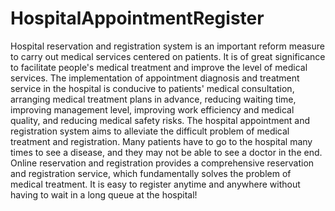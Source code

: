 # HospitalAppointmentRegister
Hospital reservation and registration system is an important reform measure to carry out medical services centered on patients. It is of great significance to facilitate people's medical treatment and improve the level of medical services. The implementation of appointment diagnosis and treatment service in the hospital is conducive to patients' medical consultation, arranging medical treatment plans in advance, reducing waiting time, improving management level, improving work efficiency and medical quality, and reducing medical safety risks. The hospital appointment and registration system aims to alleviate the difficult problem of medical treatment and registration. Many patients have to go to the hospital many times to see a disease, and they may not be able to see a doctor in the end. Online reservation and registration provides a comprehensive reservation and registration service, which fundamentally solves the problem of medical treatment. It is easy to register anytime and anywhere without having to wait in a long queue at the hospital!
